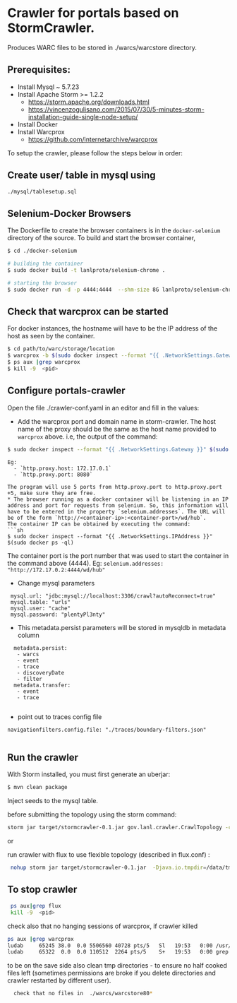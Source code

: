 # Crawler for portals  based on StormCrawler. 
Produces WARC files to be stored in ./warcs/warcstore directory.

## Prerequisites:
* Install Mysql ~ 5.7.23
* Install Apache Storm >= 1.2.2
    * https://storm.apache.org/downloads.html
    * https://vincenzogulisano.com/2015/07/30/5-minutes-storm-installation-guide-single-node-setup/
* Install Docker    
* Install Warcprox
    * https://github.com/internetarchive/warcprox
  

To setup the crawler, please follow the steps below in order:

## Create user/ table  in mysql using 

```sh
./mysql/tablesetup.sql
```
## Selenium-Docker Browsers

The Dockerfile to create the browser containers is in the `docker-selenium` directory of the source. To build and start the browser container,

```sh
$ cd ./docker-selenium

# building the container
$ sudo docker build -t lanlproto/selenium-chrome .

# starting the browser
$ sudo docker run -d -p 4444:4444  --shm-size 8G lanlproto/selenium-chrome
```
## Check that  warcprox can be started
For docker instances, the hostname will have to be the IP address of the host as seen by the container.
```sh
$ cd path/to/warc/storage/location
$ warcprox -b $(sudo docker inspect --format "{{ .NetworkSettings.Gateway }}" $(sudo docker ps -ql)) -p 8080 --certs-dir certs -d warcs -g md5 -v --trace  -s 2000000000 
$ ps aux |grep warcprox
$ kill -9  <pid>
```

## Configure portals-crawler
Open the file ./crawler-conf.yaml in an editor and fill in the values:

* Add the warcprox port and domain name in storm-crawler. The host name of the proxy should be the same as the host name provided to `warcprox` above. i.e, the output of the command:
```sh
$ sudo docker inspect --format "{{ .NetworkSettings.Gateway }}" $(sudo docker ps -ql)
```
    Eg:
      - `http.proxy.host: 172.17.0.1`
      - `http.proxy.port: 8080`
```
The program will use 5 ports from http.proxy.port to http.proxy.port +5, make sure they are free.
* The browser running as a docker container will be listening in an IP address and port for requests from selenium. So, this information will have to be entered in the property `selenium.addresses`. The URL will be of the form `http://<container-ip>:<container-port>/wd/hub`.
The container IP can be obtained by executing the command:
```sh
$ sudo docker inspect --format "{{ .NetworkSettings.IPAddress }}" $(sudo docker ps -ql)
```
The container port is the port number that was used to start the container in the command above (4444).
Eg: `selenium.addresses: "http://172.17.0.2:4444/wd/hub"`

* Change mysql parameters
``` 
 mysql.url: "jdbc:mysql://localhost:3306/crawl?autoReconnect=true"
 mysql.table: "urls"
 mysql.user: "cache"
 mysql.password: "plentyPl3nty"
```
 
* This metadata.persist parameters will be stored in mysqldb in metadata column
```
  metadata.persist:
   - warcs
   - event
   - trace
   - discoveryDate
   - filter
  metadata.transfer:
   - event
   - trace
   
```
* point out to traces config file
``` 
navigationfilters.config.file: "./traces/boundary-filters.json"
  
```


## Run the crawler

With Storm installed, you must first generate an uberjar:

``` sh
$ mvn clean package
```

Inject seeds to the mysql table.


before submitting the topology using the storm command:

``` sh
storm jar target/stormcrawler-0.1.jar gov.lanl.crawler.CrawlTopology -conf crawler-conf.yaml -local 
```

or

run crawler with flux to use flexible topology (described in flux.conf) : 
```sh
 nohup storm jar target/stormcrawler-0.1.jar  -Djava.io.tmpdir=/data/tmp  org.apache.storm.flux.Flux    crawler.flux -s 10000000000 > storm.txt &
```
## To stop  crawler 

```sh
 ps aux|grep flux
 kill -9  <pid>
```
check also that no hanging sessions of warcprox, if crawler killed 
```sh
ps aux |grep warcprox
ludab     65245 38.0  0.0 5506560 40728 pts/5   Sl   19:53   0:00 /usr/bin/python2.7 /usr/local/bin/warcprox -b 172.17.0.1 -p 8072 --certs-dir certs -d /data/web/warcs/warcstore8072 -g md5 -v --trace -s 3000000000 --dedup-db-file=/dev/null --stats-db-file=/dev/null
ludab     65322  0.0  0.0 110512  2264 pts/5    S+   19:53   0:00 grep --color=auto warcprox
```

to be on the save side also clean tmp directories - 
to ensure no half cooked files left (sometimes permissions are broke if you delete directories and crawler restarted by different user).
 
```sh 
  check that no files in  ./warcs/warcstore80*
  
```



